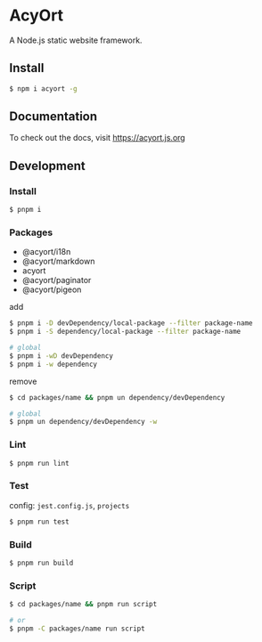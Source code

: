 # AcyOrt

A Node.js static website framework.

## Install

```bash
$ npm i acyort -g
```

## Documentation

To check out the docs, visit https://acyort.js.org

## Development

### Install

```bash
$ pnpm i
```

### Packages

- @acyort/i18n
- @acyort/markdown
- acyort
- @acyort/paginator
- @acyort/pigeon

add

```bash
$ pnpm i -D devDependency/local-package --filter package-name
$ pnpm i -S dependency/local-package --filter package-name

# global
$ pnpm i -wD devDependency
$ pnpm i -w dependency
```

remove

```bash
$ cd packages/name && pnpm un dependency/devDependency

# global
$ pnpm un dependency/devDependency -w
```

### Lint

```bash
$ pnpm run lint
```

### Test

config: `jest.config.js`, `projects`

```bash
$ pnpm run test
```

### Build

```bash
$ pnpm run build
```

### Script

```bash
$ cd packages/name && pnpm run script

# or
$ pnpm -C packages/name run script
```
